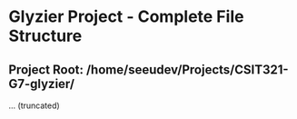 # Glyzier Project - Complete File Structure

## Project Root: /home/seeudev/Projects/CSIT321-G7-glyzier/

... (truncated)